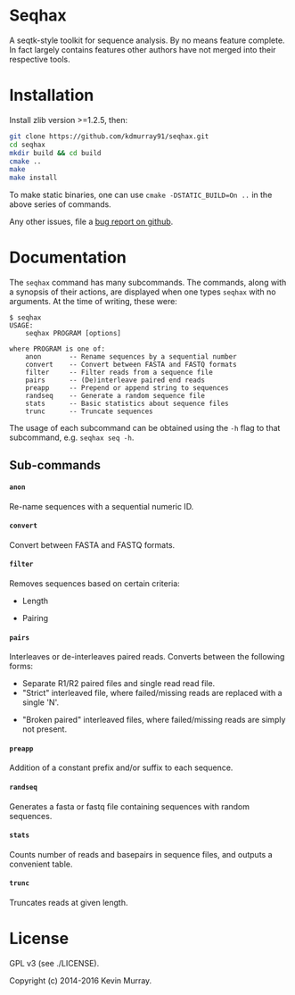 Seqhax
======

A seqtk-style toolkit for sequence analysis. By no means feature complete. In
fact largely contains features other authors have not merged into their
respective tools.

Installation
============

Install zlib version >=1.2.5, then:

```bash
git clone https://github.com/kdmurray91/seqhax.git
cd seqhax
mkdir build && cd build
cmake ..
make
make install
```

To make static binaries, one can use `cmake -DSTATIC_BUILD=On ..` in the above series of commands.

Any other issues, file a [bug report on github](https://github.com/kdmurray91/seqhax/issues).

Documentation
=============

The `seqhax` command has many subcommands. The commands, along with a synopsis
of their actions, are displayed when one types `seqhax` with no arguments. 
At the time of writing, these were:

```
$ seqhax
USAGE:
    seqhax PROGRAM [options]

where PROGRAM is one of:
    anon       -- Rename sequences by a sequential number
    convert    -- Convert between FASTA and FASTQ formats
    filter     -- Filter reads from a sequence file
    pairs      -- (De)interleave paired end reads
    preapp     -- Prepend or append string to sequences
    randseq    -- Generate a random sequence file
    stats      -- Basic statistics about sequence files
    trunc      -- Truncate sequences
```

The usage of each subcommand can be obtained using the `-h` flag to that
subcommand, e.g. `seqhax seq -h`.


## Sub-commands


#### `anon`

Re-name sequences with a sequential numeric ID.


#### `convert`

Convert between FASTA and FASTQ formats.


#### `filter`

Removes sequences based on certain criteria:

- Length
* Pairing


#### `pairs`

Interleaves or de-interleaves paired reads. Converts between the following
forms:

- Separate R1/R2 paired files and single read read file.
- "Strict" interleaved file, where failed/missing reads are replaced with a
  single 'N'.
* "Broken paired" interleaved files, where failed/missing reads are simply not
  present.


#### `preapp`

Addition of a constant prefix and/or suffix to each sequence.


#### `randseq`

Generates a fasta or fastq file containing sequences with random sequences.


#### `stats`

Counts number of reads and basepairs in sequence files, and outputs a
convenient table.


#### `trunc`

Truncates reads at given length.


# License

GPL v3 (see ./LICENSE).

Copyright (c) 2014-2016 Kevin Murray.
